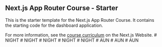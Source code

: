 ## Next.js App Router Course - Starter

This is the starter template for the Next.js App Router Course. It contains the starting code for the dashboard application.

For more information, see the [course curriculum](https://nextjs.org/learn) on the Next.js Website.
#   N I G H T  
 #   N I G H T  
 #   N I G H T  
 #   N I G H T  
 #   N I G H T  
 #   A U N  
 #   A U N  
 #   A U N  
 